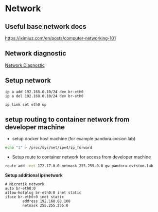 # Network 

## Useful base network docs

https://iximiuz.com/en/posts/computer-networking-101

## Network diagnostic

[Network Diagnostic](netdiag.md)

## Setup network

```
ip a add 192.168.0.10/24 dev br-eth0
ip a del 192.168.0.10/24 dev br-eth0
```

```
ip link set eth0 up
```

## setup routing to container network from developer machine

* setup docker host machine (for example pandora.cvision.lab)

```bash
echo "1" > /proc/sys/net/ipv4/ip_forward
```

* Setup route to container network for access from developer machine

```bash
route add -net 172.17.0.0 netmask 255.255.0.0 gw pandora.cvision.lab
```

**Setup additional ip/network**

```
# Microtik network
auto br-eth0:0
allow-hotplug br-eth0:0 inet static
iface br-eth0:0 inet static
        address 192.168.88.100
        netmask 255.255.255.0
```
